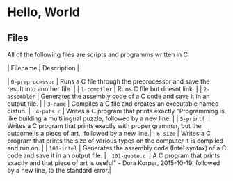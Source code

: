 # Hello, World


## Files
All of the following files are scripts and programms written in C

| Filename | Description |

| `0-preprocessor` | Runs a C file through the preprocessor and save the result into another file. |
| `1-compiler` | Runs C file but doesnt link. |
| `2-assembler` | Generates the assembly code of a C code and save it in an output file. |
| `3-name` | Compiles a C file and creates an executable named cisfun. |
| `4-puts.c` | Writes a C program that prints exactly "Programming is like building a multilingual puzzle, followed by a new line. |
| `5-printf `| Writes a C program that prints exactly with proper grammar, but the outcome is a piece of art,, followed by a new line.|
| `6-size` | Writes a C program that prints the size of various types on the computer it is compiled and run on. |
| `100-intel` | Generates the assembly code (Intel syntax) of a C code and save it in an output file. |
| `101-quote.c `| A C program that prints exactly and that piece of art is useful" - Dora Korpar, 2015-10-19, followed by a new line, to the standard error.|
